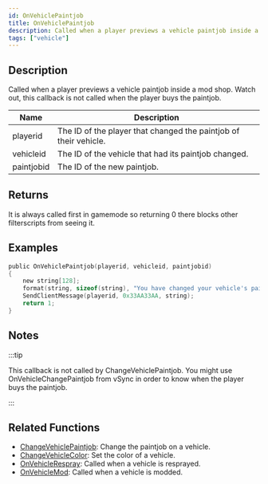 ```yaml
---
id: OnVehiclePaintjob
title: OnVehiclePaintjob
description: Called when a player previews a vehicle paintjob inside a mod shop.
tags: ["vehicle"]
---
```


## Description

Called when a player previews a vehicle paintjob inside a mod shop. Watch out, this callback is not called when the player buys the paintjob.

| Name       | Description                                                      |
| ---------- | ---------------------------------------------------------------- |
| playerid   | The ID of the player that changed the paintjob of their vehicle. |
| vehicleid  | The ID of the vehicle that had its paintjob changed.             |
| paintjobid | The ID of the new paintjob.                                      |

## Returns

It is always called first in gamemode so returning 0 there blocks other filterscripts from seeing it.

## Examples

```c
public OnVehiclePaintjob(playerid, vehicleid, paintjobid)
{
    new string[128];
    format(string, sizeof(string), "You have changed your vehicle's paintjob to %d!", paintjobid);
    SendClientMessage(playerid, 0x33AA33AA, string);
    return 1;
}
```

## Notes

:::tip

This callback is not called by ChangeVehiclePaintjob.
You might use OnVehicleChangePaintjob from vSync in order to know when the player buys the paintjob.

:::

## Related Functions

- [ChangeVehiclePaintjob](../functions/ChangeVehiclePaintjob.md): Change the paintjob on a vehicle.
- [ChangeVehicleColor](../functions/ChangeVehicleColor.md): Set the color of a vehicle.
- [OnVehicleRespray](OnVehicleRespray.md): Called when a vehicle is resprayed.
- [OnVehicleMod](OnVehicleMod.md): Called when a vehicle is modded.
